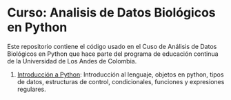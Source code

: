 # Curso: Analisis de Datos Biológicos en Python

Este repositorio contiene el código usado en el Cuso de Análisis de Datos Biológicos en Python que hace parte del programa de educación continua de la Universidad de Los Andes de Colombia.

1. [Introducción a Python](1_intro_python/): Introducción al lenguaje, objetos en python, tipos de datos, estructuras de control, condicionales, funciones y expresiones regulares.